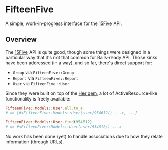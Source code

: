# FifteenFive

A simple, work-in-progress interface for the [15Five](https://my.15five.com/api/public/)
API.

## Overview

The [15Five](https://my.15five.com/api/public/) API is quite good, though some
things were designed in a particular way that it's not that common for
Rails-ready API. Those kinks have been addressed (in a way), and so far,
there's direct support for:

- `Group` via `FifteenFive::Group`
- `Report` via `FifteenFive::Report`
- `User` via `FifteenFive::User`

Since they were built on top of the [Her gem](https://github.com/remiprev/her),
a lot of ActiveResource-like functionality is freely available:

```ruby
FifteenFive::Models::User.all.to_a
# => [#<FifteenFive::Models::User(user/954612/) ...>, ...]

FifteenFive::Models::User.find(954612)
# => #<FifteenFive::Models::User(user/954612/) ...>
```

No work has been done (yet) to handle associations due to how they relate
information (through URLs).
